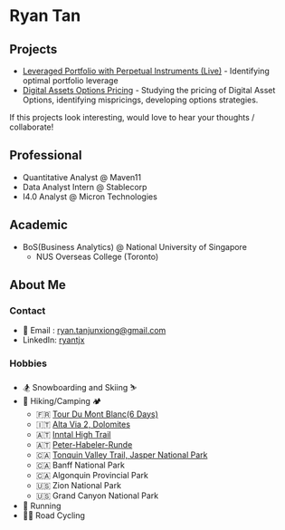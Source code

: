 # Ryan Tan
## Projects 
- [Leveraged Portfolio with Perpetual Instruments (Live)](https://github.com/ryantjx/perpetuals-profitability) - Identifying optimal portfolio leverage
- [Digital Assets Options Pricing](https://github.com/ryantjx/digital-asset-options-pricing) - Studying the pricing of Digital Asset Options, identifying mispricings, developing options strategies.

If this projects look interesting, would love to hear your thoughts / collaborate!

## Professional
- Quantitative Analyst @ Maven11
- Data Analyst Intern @ Stablecorp
- I4.0 Analyst @ Micron Technologies

## Academic
- BoS(Business Analytics) @ National University of Singapore
  - NUS Overseas College (Toronto)

## About Me
### Contact
- 📧 Email : [ryan.tanjunxiong@gmail.com](mailto:ryan.tanjunxiong@gmail.com)
- LinkedIn: [ryantjx](https://www.linkedin.com/in/ryantjx)

### Hobbies
- 🏂 Snowboarding and Skiing ⛷️
- 🥾 Hiking/Camping 🏕️
  - 🇫🇷 [Tour Du Mont Blanc(6 Days)](https://www.komoot.com/collection/1255524/hiking-on-the-roof-of-europe-tour-du-mont-blanc) 
  - 🇮🇹 [Alta Via 2, Dolomites](https://www.komoot.com/collection/2428920/in-the-wake-of-legends-the-alta-via-2-of-the-dolomites) 
  - 🇦🇹 [Inntal High Trail](https://www.komoot.com/collection/1175259/six-stages-on-the-inntaler-high-trail-great-walks)
  - 🇦🇹 [Peter-Habeler-Runde](https://www.komoot.com/collection/917849/the-peter-habeler-loopan-alpine-trailaround-the-olperer)
  - 🇨🇦 [Tonquin Valley Trail, Jasper National Park](https://parks.canada.ca/pn-np/ab/jasper/activ/passez-stay/arrierepays-backcountry/sugg-sentiers_trip-ideas/tonquin)
  - 🇨🇦 Banff National Park
  - 🇨🇦 Algonquin Provincial Park
  - 🇺🇸 Zion National Park
  - 🇺🇸 Grand Canyon National Park
- 🏃 Running
- 🚴‍♂️ Road Cycling
<!--
**ryantjx/ryantjx** is a ✨ _special_ ✨ repository because its `README.md` (this file) appears on your GitHub profile.

Here are some ideas to get you started:

- 🔭 I’m currently working on ...
- 🌱 I’m currently learning ...
- 👯 I’m looking to collaborate on ...
- 🤔 I’m looking for help with ...
- 💬 Ask me about ...
- 📫 How to reach me: ...
- 😄 Pronouns: ...
- ⚡ Fun fact: ...
-->
